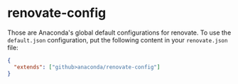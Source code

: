 # renovate-config

Those are Anaconda's global default configurations for renovate. To use the `default.json` configuration, put the following content in your `renovate.json` file:

```json
{
  "extends": ["github>anaconda/renovate-config"]
}
```
